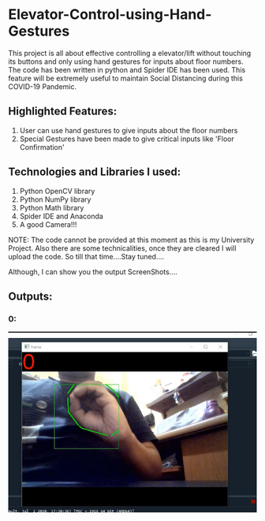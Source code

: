 # Elevator-Control-using-Hand-Gestures
This project is all about effective controlling a elevator/lift without touching its buttons and only using hand gestures for inputs about floor numbers. The code has been written in python and Spider IDE has been used. This feature will be extremely useful to maintain Social Distancing during this COVID-19 Pandemic.

## Highlighted Features:

1) User can use hand gestures to give inputs about the floor numbers
2) Special Gestures have been made to give critical inputs like 'Floor Confirmation'

## Technologies and Libraries I used:

1) Python OpenCV library
2) Python NumPy library
3) Python Math library
4) Spider IDE and Anaconda
5) A good Camera!!!

NOTE: The code cannot be provided at this moment as this is my University Project. Also there are some technicalities, once they are cleared I will upload the code. So till that time....Stay tuned....

Although, I can show you the output ScreenShots....

## Outputs:

### 0:

![0](https://github.com/GraniteMask/Elevator-Control-using-Hand-Gestures/blob/master/0.png?raw=true)


